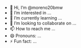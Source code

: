 - 👋 Hi, I’m @moreno20bmw
- 👀 I’m interested in ...
- 🌱 I’m currently learning ...
- 💞️ I’m looking to collaborate on ...
- 📫 How to reach me ...
- 😄 Pronouns: ...
- ⚡ Fun fact: ...

<!---
moreno20bmw/moreno20bmw is a ✨ special ✨ repository because its `README.md` (this file) appears on your GitHub profile.
You can click the Preview link to take a look at your changes.
--->

